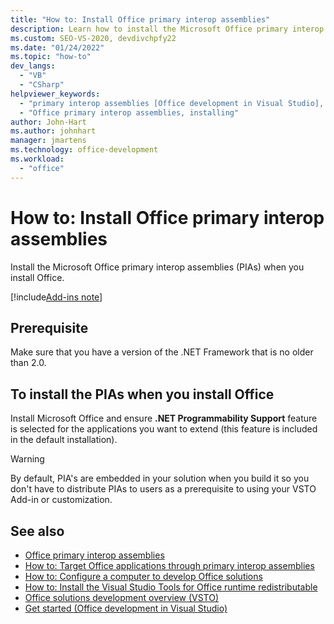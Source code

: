 ```yaml
---
title: "How to: Install Office primary interop assemblies"
description: Learn how to install the Microsoft Office primary interop assemblies (PIAs) when you install Office.
ms.custom: SEO-VS-2020, devdivchpfy22 
ms.date: "01/24/2022"
ms.topic: "how-to"
dev_langs:
  - "VB"
  - "CSharp"
helpviewer_keywords:
  - "primary interop assemblies [Office development in Visual Studio], installing"
  - "Office primary interop assemblies, installing"
author: John-Hart
ms.author: johnhart
manager: jmartens
ms.technology: office-development
ms.workload:
  - "office"
---
```

# How to: Install Office primary interop assemblies
  Install the Microsoft Office primary interop assemblies (PIAs) when you install Office.

[!include[Add-ins note](includes/addinsnote.md)]

## Prerequisite

Make sure that you have a version of the .NET Framework that is no older than 2.0.

## To install the PIAs when you install Office

Install Microsoft Office and ensure **.NET Programmability Support** feature is selected for the applications you want to extend (this feature is included in the default installation).

> [!WARNING]
> By default, PIA's are embedded in your solution when you build it so you don't have to distribute PIAs to users as a prerequisite to using your VSTO Add-in or customization.
  
## See also

- [Office primary interop assemblies](../vsto/office-primary-interop-assemblies.md)
- [How to: Target Office applications through primary interop assemblies](../vsto/how-to-target-office-applications-through-primary-interop-assemblies.md)
- [How to: Configure a computer to develop Office solutions](../vsto/how-to-configure-a-computer-to-develop-office-solutions.md)
- [How to: Install the Visual Studio Tools for Office runtime redistributable](../vsto/how-to-install-the-visual-studio-tools-for-office-runtime-redistributable.md)
- [Office solutions development overview &#40;VSTO&#41;](../vsto/office-solutions-development-overview-vsto.md)
- [Get started &#40;Office development in Visual Studio&#41;](../vsto/getting-started-office-development-in-visual-studio.md)
